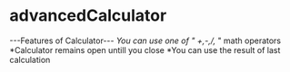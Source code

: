 # advancedCalculator

---Features of Calculator---
*You can use one of " +,-,/,* " math operators
*Calculator remains open untill you close
*You can use the result of last calculation
